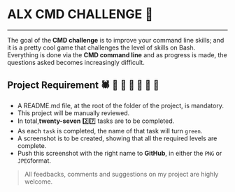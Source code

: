 # ALX CMD CHALLENGE :dart:
-----
The goal of the<b> CMD challenge</b> is to improve your command line skills; and it is a pretty cool game that challenges the level of skills on Bash. Everything is done via the <b>CMD command line</b> and as progress is made, the questions asked becomes increasingly difficult.

## Project Requirement :spider: :snail: :bug: :dolphin: :tiger: :rabbit: :horse:
* A README.md file, at the root of the folder of the project, is mandatory.
* This project will be manually reviewed.
* In total,<b>twenty-seven</b> :two::seven: tasks are to be completed.
* As each `task` is completed, the name of that task will turn `green`.
* A screenshot is to be created, showing that all the required levels are complete.
* Push this screenshot with the right name to <b>GitHub</b>, in either the `PNG` or `JPEG`format.

> All feedbacks, comments and suggestions on my project are highly welcome.
